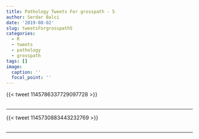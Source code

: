 ```yaml
---
title: Pathology Tweets For grosspath - 5
author: Serdar Balci
date: '2019-08-02'
slug: tweetsForgrosspath5
categories:
  - R
  - tweets
  - pathology
  - grosspath
tags: []
image:
  caption: ''
  focal_point: ''
---
```



{{< tweet 1145786337729097728 >}}
<br>
<br>
<hr>
{{< tweet 1145730883443232769 >}}
<br>
<br>
<hr>

